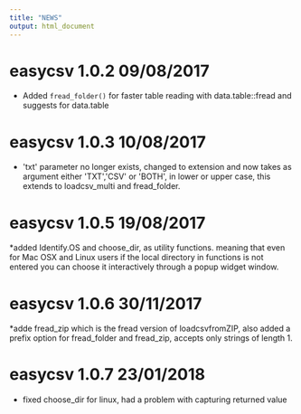 ```yaml
---
title: "NEWS"
output: html_document
---
```


# easycsv 1.0.2 09/08/2017

* Added `fread_folder()` for faster table reading with data.table::fread and suggests for data.table

# easycsv 1.0.3 10/08/2017

* 'txt' parameter no longer exists, changed to extension and now takes as argument either 'TXT','CSV' or 'BOTH', in lower or upper case, this extends to loadcsv_multi and fread_folder.

# easycsv 1.0.5 19/08/2017

*added Identify.OS and choose_dir, as utility functions.
meaning that even for Mac OSX and Linux users if the local directory in functions is not entered you can choose it interactively through a popup widget window.

# easycsv 1.0.6 30/11/2017

*adde fread_zip which is the fread version of loadcsvfromZIP, also added a prefix option for fread_folder and fread_zip, accepts only strings of length 1.


# easycsv 1.0.7 23/01/2018

* fixed choose_dir for linux, had a problem with capturing returned value



